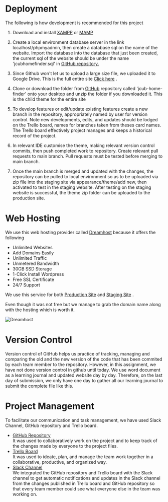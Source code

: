 # Deployment

The following is how development is recommended for this project

1. Download and install <a href="https://www.apachefriends.org/">XAMPP</a> or <a href="https://www.mamp.info/en/mamp/mac/">MAMP</a>

2. Create a local environment database server in the link localhost/phpmyadmin, then create a database sql on the name of the website. Import the database into the database that just been created, the current sql of the website should be under the name 'jcubhomefinder.sql' in  <a href="https://github.com/PhucLanPhan/CMS-assignmen.git">GitHub repository.</a>

3. Since Github won't let us to upload a large size file, we uploaded it to Google Drive. This is the full entire site <a href="https://drive.google.com/file/d/1yTMgs9IGKYnFOw9PI_X0WhrwUsZXlija/view?usp=share_link">Click here</a> . 

4. Clone or download the folder from <a href="https://github.com/PhucLanPhan/CMS-assignmen.git">GitHub</a>  repository called 'jcub-home-finder' onto your desktop and unzip the folder if you downloaded it. This is the child theme for the entire  site

5. To develop features or edit/update existing features create a new branch in the repository, appropriately named by user for version control. Note new developments, edits, and updates should be lodged on the Trello board, names for branches taken from theses card names. The Trello board effectively project manages and keeps a historical record of the project.

6. In relevant IDE customise the theme, making relevant version control commits, then push completed work to repository. Create relevant pull requests to main branch. Pull requests must be tested before merging to main branch.

7. Once the main branch is merged and updated with the changes, the repository can be pulled to local environment so as to be uploaded via zip file into the staging site via appearance/theme/add new, then activated to test in the staging website. After testing on the staging website is successful, the theme zip folder can be uploaded to the production site.


# Web Hosting
We use this web hosting provider called <a href="https://www.dreamhost.com/">Dreamhost</a> because it offers the following  
* Unlimited Websites
* Add Domains Easily
* Unlimited Traffic
* Unmetered Bandwidth
* 30GB SSD Storage
* 1-Click Install Wordpress
* Free SSL Certificate
* 24/7 Support

We use this service for both <a href="https://www.jcubhomefinder.com/">Production Site</a> and <a href="https://jcubhomefindercom.stage.site/">Staging Site</a> .

Even though it was not free but we manage to grab the domain name along with the hosting which is worth it.



![Dreamhost](https://user-images.githubusercontent.com/114546849/234907042-a1ade259-a637-436a-aa10-8876316c9a46.PNG)


# Version Control 

Version control of GitHub helps us practice of tracking, managing and comparing the old and the new version of the code that has been commited by each team member to the repository. However, in this assignment, we have not done version control in github until today. We use word document as a learning journal and updated website day by day. Therefore, on the last day of submission, we only have one day to gather all our learning journal to submit the complete file like this.

# Project Management
To facilitate our communication and task management, we have used Slack Channel, GitHub repository and Trello board.

* [GitHub Repository](https://github.com/PhucLanPhan/CMS-assignmen.git)<br/>
It was used to collaboratively work on the project and to keep track of the changes made by everyone to the project files.
* [Trello Board](https://trello.com/b/HfPsk2c6/cms)<br/>
It was used to ideate, plan, and manage the team work together in a collaborative, productive, and organized way.
* [Slack Channel](https://app.slack.com/client/T1HPNSNKT/C04QJQUABR6/thread/C04QJQUABR6-1682243806.851439)<br/>
We integrated the GitHub repository and Trello board with the Slack channel to get automatic notifications and updates in the Slack channel from the changes published in Trello board and GitHub repository so that every team member could see what everyone else in the team was working on.
